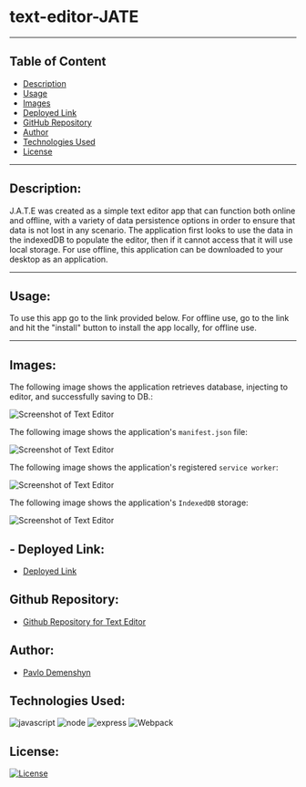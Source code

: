 # text-editor-JATE

------
## Table of Content

- [Description](#description)
- [Usage](#usage)
- [Images](#images)
- [Deployed Link](#deployed-link)
- [GitHub Repository](#github-repository)
- [Author](#author)  
- [Technologies Used](#technologies-used) 
- [License](#license)

------
## Description:  

J.A.T.E was created as a simple text editor app that can function both online and offline, with a variety of data persistence options in order to ensure that data is not lost in any scenario. The application first looks to use the data in the indexedDB to populate the editor, then if it cannot access that it will use local storage. For use offline, this application can be downloaded to your desktop as an application.

------
## Usage:

To use this app go to the link provided below.  For offline use, go to the link and hit the "install" button to install the app locally, for offline use.

------
## Images:

The following image shows the application retrieves database, injecting to editor, and successfully saving to DB.:  

![Screenshot of Text Editor]()

The following image shows the application's `manifest.json` file:  

![Screenshot of Text Editor]()

The following image shows the application's registered `service worker`:  

![Screenshot of Text Editor]()

The following image shows the application's `IndexedDB` storage:  

![Screenshot of Text Editor]()

## - Deployed Link:

- [Deployed Link](https://pwa-text-editor-pd-unb.herokuapp.com/)

## Github Repository:

- [Github Repository for Text Editor](https://github.com/Paul-Dimenshion/cautious-meme-main-pd-unb.git)

## Author:

- [Pavlo Demenshyn](https://github.com/Paul-Dimenshion)

## Technologies Used:

![javascript](https://img.shields.io/badge/JavaScript-323330?style=for-the-badge&logo=javascript&logoColor=F7DF1E)
![node](https://img.shields.io/badge/Node.js-339933?style=for-the-badge&logo=nodedotjs&logoColor=white)
![express](https://img.shields.io/badge/Express.js-000000?style=for-the-badge&logo=express&logoColor=white)
![Webpack](https://img.shields.io/badge/Webpack-8DD6F9?style=for-the-badge&logo=Webpack&logoColor=white)

## License:

[![License](https://img.shields.io/badge/License-MIT%20License-Green)](http://choosealicense.com/licenses/mit/)